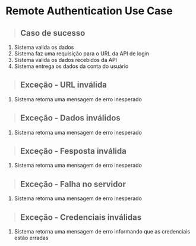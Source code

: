 # Remote Authentication Use Case

> ## Caso de sucesso
1. Sistema valida os dados
2. Sistema faz uma requisição para o URL da API de login
3. Sistema valida os dados recebidos da API
4. Sistema entrega os dados da conta do usuário

> ## Exceção - URL inválida
1. Sistema retorna uma mensagem de erro inesperado

> ## Exceção - Dados inválidos
1. Sistema retorna uma mensagem de erro inesperado

> ## Exceção - Fesposta inválida
1. Sistema retorna uma mensagem de erro inesperado

> ## Exceção - Falha no servidor 
1. Sistema retorna uma mensagem de erro inesperado

> ## Exceção - Credenciais inválidas
1. Sistema retorna uma mensagem de erro informando que as credenciais estão erradas
